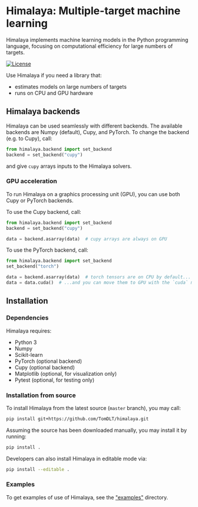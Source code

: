 # Himalaya: Multiple-target machine learning

Himalaya implements machine learning models in the Python programming language,
focusing on computational efficiency for large numbers of targets.

[![License](https://img.shields.io/badge/License-BSD%203--Clause-blue.svg)](https://opensource.org/licenses/BSD-3-Clause)

Use Himalaya if you need a library that:
* estimates models on large numbers of targets
* runs on CPU and GPU hardware

## Himalaya backends

Himalaya can be used seamlessly with different backends.
The available backends are Numpy (default), Cupy, and PyTorch.
To change the backend (e.g. to Cupy), call:

```python
from himalaya.backend import set_backend
backend = set_backend("cupy")
```

and give `cupy` arrays inputs to the Himalaya solvers. 

### GPU acceleration

To run Himalaya on a graphics processing unit (GPU), you can use both Cupy
or PyTorch backends.

To use the Cupy backend, call:

```python
from himalaya.backend import set_backend
backend = set_backend("cupy")

data = backend.asarray(data)  # cupy arrays are always on GPU
```

To use the PyTorch backend, call:

```python
from himalaya.backend import set_backend
set_backend("torch")

data = backend.asarray(data)  # torch tensors are on CPU by default...
data = data.cuda()  # ...and you can move them to GPU with the `cuda` method.
```

## Installation

### Dependencies

Himalaya requires:

* Python 3
* Numpy
* Scikit-learn
* PyTorch (optional backend)
* Cupy (optional backend)
* Matplotlib (optional, for visualization only)
* Pytest (optional, for testing only)

<!--
### Standard installation
You may install the latest version of Himalaya using the package manager `pip`,
which will automatically download Himalaya from the Python Package Index
(PyPI):

```
pip install himalaya
```
-->

### Installation from source

To install Himalaya from the latest source (`master` branch), you may call:

```bash
pip install git+https://github.com/TomDLT/himalaya.git
```

Assuming the source has been downloaded manually, you may install it by
running:

```bash
pip install .
```

Developers can also install Himalaya in editable mode via:

```bash
pip install --editable .
```

### Examples

To get examples of use of Himalaya, see the ["examples"](examples) directory.
